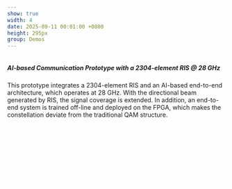 ```yaml
---
show: true
width: 4
date: 2025-09-11 00:01:00 +0800
height: 295px
group: Demos
---
```


<!-- <div class="p-4">
    <div class="card-img-overlay" style="overflow: scroll; background: rgb(255,255,255,0.8); height: 295px;">
      <h5 class="card-title">AI-based Communication Prototype with a 2304-element RIS @ 28 GHz</h5>
      <p class="card-text">
        This prototype integrates a 2304-element RIS and an AI-based end-to-end architecture, which operates at 28 GHz. With the directional beam generated by RIS, the signal coverage is extended. In addition, an end-to-end system is trained off-line and deployed on the FPGA, which makes the constellation deviate from the traditional QAM structure. 
      </p>
    </div>
</div> -->


  <div class="p-4 border rounded shadow-sm" style="height: 295px; background: rgba(255,255,255,0.8); overflow-y: auto;">
    <h5 class="card-title">AI-based Communication Prototype with a 2304-element RIS @ 28 GHz</h5>
    <p class="card-text">
      This prototype integrates a 2304-element RIS and an AI-based end-to-end architecture, which operates at 28 GHz. With the directional beam generated by RIS, the signal coverage is extended. In addition, an end-to-end system is trained off-line and deployed on the FPGA, which makes the constellation deviate from the traditional QAM structure. 
    </p>
  </div>




